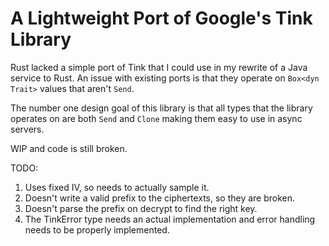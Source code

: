 # A Lightweight Port of Google's Tink Library

Rust lacked a simple port of Tink that I could use in my rewrite of a Java service to Rust.
An issue with existing ports is that they operate on `Box<dyn Trait>` values that aren't
`Send`.

The number one design goal of this library is that all types that the library operates on
are both `Send` and `Clone` making them easy to use in async servers.

WIP and code is still broken.

TODO:

1. Uses fixed IV, so needs to actually sample it.
1. Doesn't write a valid prefix to the ciphertexts, so they are broken.
1. Doesn't parse the prefix on decrypt to find the right key.
1. The TinkError type needs an actual implementation and error handling needs to be properly implemented.
